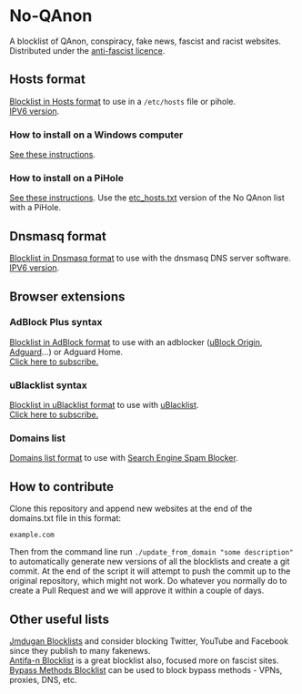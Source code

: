 # No-QAnon
A blocklist of QAnon, conspiracy, fake news, fascist and racist websites.\
Distributed under the [anti-fascist licence](https://github.com/rimu/no-qanon/blob/master/LICENSE.txt).

## Hosts format

[Blocklist in Hosts format](https://raw.githubusercontent.com/rimu/no-qanon/master/etc_hosts.txt) to use in a `/etc/hosts` file or pihole.\
[IPV6 version](https://raw.githubusercontent.com/rimu/no-qanon/master/etc_hosts.txt.ipv6).

### How to install on a Windows computer
[See these instructions](https://github.com/yui-konnu/qanon-block-guide).

### How to install on a PiHole
[See these instructions](https://www.reddit.com/r/QAnonCasualties/comments/wekhem/how_to_use_pihole_to_block_q_related_websites/). Use the [etc_hosts.txt](https://raw.githubusercontent.com/rimu/no-qanon/master/etc_hosts.txt) version of the No QAnon list with a PiHole.

## Dnsmasq format

[Blocklist in Dnsmasq format](https://raw.githubusercontent.com/rimu/no-qanon/master/dnsmasq_hosts.txt) to use with the dnsmasq DNS server software.\
[IPV6 version](https://raw.githubusercontent.com/rimu/no-qanon/master/dnsmasq_hosts.txt.ipv6).

## Browser extensions

### AdBlock Plus syntax
[Blocklist in AdBlock format](https://raw.githubusercontent.com/rimu/no-qanon/master/adblock.txt) to use with an adblocker ([uBlock Origin](https://ublockorigin.com), [Adguard](https://adguard.com)…) or Adguard Home.\
[Click here to subscribe.](https://subscribe.adblockplus.org/?location=https://raw.githubusercontent.com/rimu/no-qanon/master/adblock.txt&title=No-QAnon)

### uBlacklist syntax
[Blocklist in uBlacklist format](https://raw.githubusercontent.com/rimu/no-qanon/master/ublacklist.txt) to use with [uBlacklist](https://github.com/iorate/ublacklist).\
[Click here to subscribe.](https://iorate.github.io/ublacklist/subscribe?name=No-QAnon&url=https://raw.githubusercontent.com/rimu/no-qanon/master/ublacklist.txt)

### Domains list
[Domains list format](https://raw.githubusercontent.com/rimu/no-qanon/master/domains.txt) to use with [Search Engine Spam Blocker](https://github.com/no-cmyk/Search-Engine-Spam-Blocker).

## How to contribute
Clone this repository and append new websites at the end of the domains.txt file in this format:

`example.com`

Then from the command line run `./update_from_domain "some description"` to automatically generate new versions of all the blocklists and create a git commit. At the end of the script it will attempt to push the commit up to the original repository, which might not work. Do whatever you normally do to create a Pull Request and we will approve it within a couple of days.

## Other useful lists

[Jmdugan Blocklists](https://github.com/jmdugan/blocklists/tree/master/corporations) and consider blocking Twitter, YouTube and Facebook since they publish to many fakenews.\
[Antifa-n Blocklist](https://github.com/antifa-n/pihole/blob/master/blocklist.txt) is a great blocklist also, focused more on fascist sites.\
[Bypass Methods Blocklist](https://github.com/nextdns/metadata/blob/master/parentalcontrol/bypass-methods) can be used to block bypass methods - VPNs, proxies, DNS, etc.
